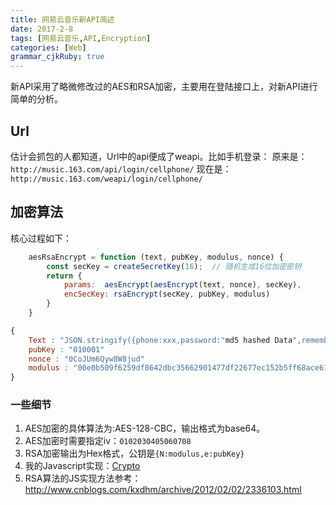 ```yaml
---
title: 网易云音乐新API简述
date: 2017-2-8
tags: [网易云音乐,API,Encryption]
categories: [Web]
grammar_cjkRuby: true
---
```



新API采用了略微修改过的AES和RSA加密，主要用在登陆接口上，对新API进行简单的分析。
## Url
估计会抓包的人都知道，Url中的api便成了weapi。比如手机登录：
原来是：`http://music.163.com/api/login/cellphone/`
现在是：`http://music.163.com/weapi/login/cellphone/`

## 加密算法
核心过程如下：
```Javascript
    aesRsaEncrypt = function (text, pubKey, modulus, nonce) {
        const secKey = createSecretKey(16);  // 随机生成16位加密密钥
		return {
			params:  aesEncrypt(aesEncrypt(text, nonce), secKey),
			encSecKey: rsaEncrypt(secKey, pubKey, modulus)
		}
    }
```
<!--more-->
```javascript
{
	Text : "JSON.stringify({phone:xxx,password:"md5 hashed Data",rememberLogin:"true"})" //需要加密的post body
	pubKey : "010001"
	nonce : "0CoJUm6Qyw8W8jud"
	modulus : "00e0b509f6259df8642dbc35662901477df22677ec152b5ff68ace615bb7b725152b3ab17a876aea8a5aa76d2e417629ec4ee341f56135fccf695280104e0312ecbda92557c93870114af6c9d05c4f7f0c3685b7a46bee255932575cce10b424d813cfe4875d3e82047b97ddef52741d546b8e289dc6935b3ece0462db0a22b8e7"
}
```

### 一些细节
1. AES加密的具体算法为:AES-128-CBC，输出格式为base64。
2. AES加密时需要指定iv：`0102030405060708`
3. RSA加密输出为Hex格式，公钥是`{N:modulus,e:pubKey}`
4. 我的Javascript实现：[Crypto](https://github.com/stkevintan/Cube/blob/master/src/model/Crypto.js)
5. RSA算法的JS实现方法参考：<http://www.cnblogs.com/kxdhm/archive/2012/02/02/2336103.html>

